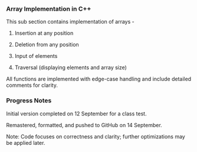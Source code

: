 ### Array Implementation in C++ ###

This sub section contains implementation of arrays - 

1) Insertion at any position

2) Deletion from any position

3) Input of elements

4) Traversal (displaying elements and array size)

All functions are implemented with edge-case handling and include detailed comments for clarity.

### Progress Notes ###

Initial version completed on 12 September for a class test.

Remastered, formatted, and pushed to GitHub on 14 September.

Note: Code focuses on correctness and clarity; further optimizations may be applied later.

